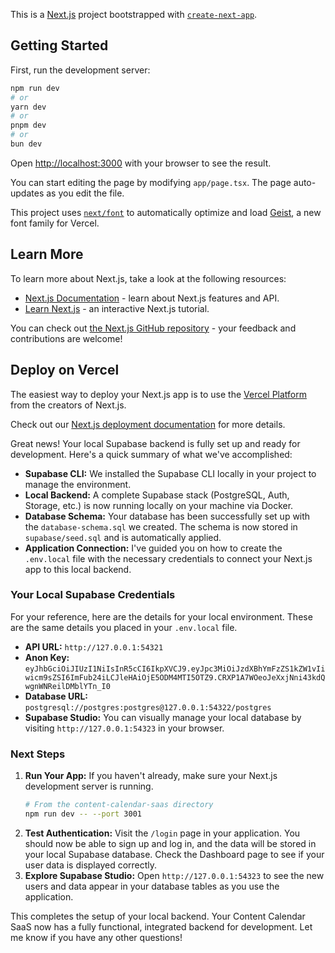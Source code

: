 This is a [Next.js](https://nextjs.org) project bootstrapped with [`create-next-app`](https://nextjs.org/docs/app/api-reference/cli/create-next-app).

## Getting Started

First, run the development server:

```bash
npm run dev
# or
yarn dev
# or
pnpm dev
# or
bun dev
```

Open [http://localhost:3000](http://localhost:3000) with your browser to see the result.

You can start editing the page by modifying `app/page.tsx`. The page auto-updates as you edit the file.

This project uses [`next/font`](https://nextjs.org/docs/app/building-your-application/optimizing/fonts) to automatically optimize and load [Geist](https://vercel.com/font), a new font family for Vercel.

## Learn More

To learn more about Next.js, take a look at the following resources:

- [Next.js Documentation](https://nextjs.org/docs) - learn about Next.js features and API.
- [Learn Next.js](https://nextjs.org/learn) - an interactive Next.js tutorial.

You can check out [the Next.js GitHub repository](https://github.com/vercel/next.js) - your feedback and contributions are welcome!

## Deploy on Vercel

The easiest way to deploy your Next.js app is to use the [Vercel Platform](https://vercel.com/new?utm_medium=default-template&filter=next.js&utm_source=create-next-app&utm_campaign=create-next-app-readme) from the creators of Next.js.

Check out our [Next.js deployment documentation](https://nextjs.org/docs/app/building-your-application/deploying) for more details.

Great news! Your local Supabase backend is fully set up and ready for development. Here's a quick summary of what we've accomplished:

*   **Supabase CLI:** We installed the Supabase CLI locally in your project to manage the environment.
*   **Local Backend:** A complete Supabase stack (PostgreSQL, Auth, Storage, etc.) is now running locally on your machine via Docker.
*   **Database Schema:** Your database has been successfully set up with the `database-schema.sql` we created. The schema is now stored in `supabase/seed.sql` and is automatically applied.
*   **Application Connection:** I've guided you on how to create the `.env.local` file with the necessary credentials to connect your Next.js app to this local backend.

### Your Local Supabase Credentials

For your reference, here are the details for your local environment. These are the same details you placed in your `.env.local` file.

*   **API URL:** `http://127.0.0.1:54321`
*   **Anon Key:** `eyJhbGciOiJIUzI1NiIsInR5cCI6IkpXVCJ9.eyJpc3MiOiJzdXBhYmFzZS1kZW1vIiwicm9sZSI6ImFub24iLCJleHAiOjE5ODM4MTI5OTZ9.CRXP1A7WOeoJeXxjNni43kdQwgnWNReilDMblYTn_I0`
*   **Database URL:** `postgresql://postgres:postgres@127.0.0.1:54322/postgres`
*   **Supabase Studio:** You can visually manage your local database by visiting `http://127.0.0.1:54323` in your browser.

### Next Steps

1.  **Run Your App:** If you haven't already, make sure your Next.js development server is running.
    ```bash
    # From the content-calendar-saas directory
    npm run dev -- --port 3001
    ```
2.  **Test Authentication:** Visit the `/login` page in your application. You should now be able to sign up and log in, and the data will be stored in your local Supabase database. Check the Dashboard page to see if your user data is displayed correctly.
3.  **Explore Supabase Studio:** Open `http://127.0.0.1:54323` to see the new users and data appear in your database tables as you use the application.

This completes the setup of your local backend. Your Content Calendar SaaS now has a fully functional, integrated backend for development. Let me know if you have any other questions!
